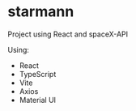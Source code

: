 # starmann
Project using React and spaceX-API


Using: 
- React
- TypeScript
- Vite
- Axios
- Material UI
  
